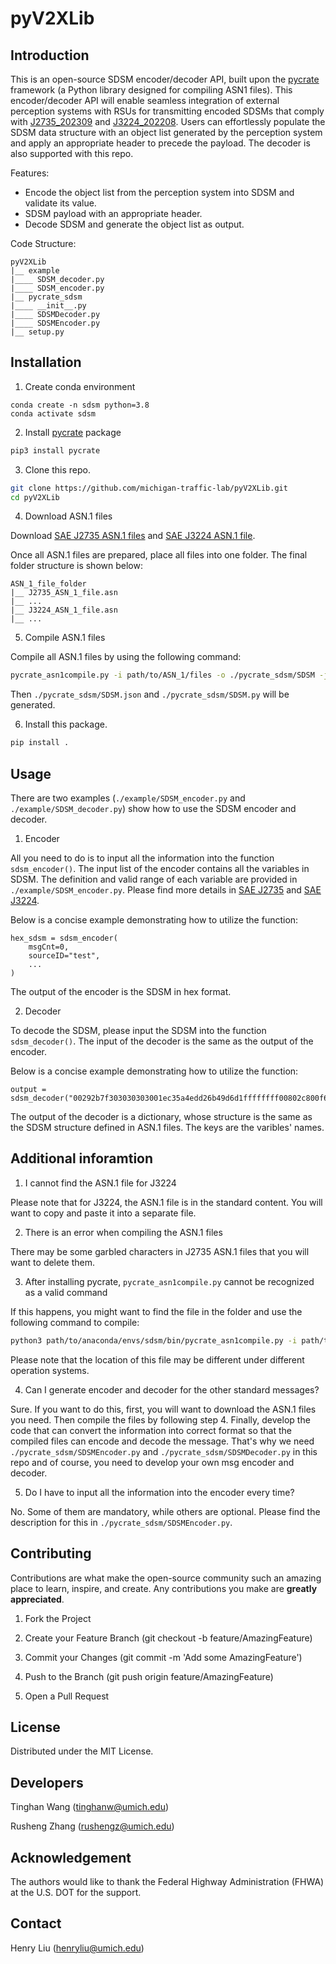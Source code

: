 # pyV2XLib

## Introduction

This is an open-source SDSM encoder/decoder API, built upon the [pycrate](https://github.com/P1sec/pycrate) framework (a Python library designed for compiling ASN1 files). This encoder/decoder API will enable seamless integration of external perception systems with RSUs for transmitting encoded SDSMs that comply with [J2735_202309](https://www.sae.org/standards/content/j2735set_202309/) and [J3224_202208](https://www.sae.org/standards/content/j3224_202208/). Users can effortlessly populate the SDSM data structure with an object list generated by the perception system and apply an appropriate header to precede the payload. The decoder is also supported with this repo.

Features:
- Encode the object list from the perception system into SDSM and validate its value.
- SDSM payload with an appropriate header. 
- Decode SDSM and generate the object list as output.

Code Structure:
```
pyV2XLib
|__ example
|____ SDSM_decoder.py
|____ SDSM_encoder.py
|__ pycrate_sdsm
|____ __init__.py
|____ SDSMDecoder.py
|____ SDSMEncoder.py
|__ setup.py
```

## Installation
1. Create conda environment

```
conda create -n sdsm python=3.8
conda activate sdsm
```

2. Install [pycrate](https://github.com/P1sec/pycrate) package

```bash
pip3 install pycrate
```

3. Clone this repo.

```bash
git clone https://github.com/michigan-traffic-lab/pyV2XLib.git
cd pyV2XLib
```

4. Download ASN.1 files

Download [SAE J2735 ASN.1 files](https://www.sae.org/standards/content/j2735asn_202309/) and [SAE J3224 ASN.1 file](https://www.sae.org/standards/content/j3224_202208/).

Once all ASN.1 files are prepared, place all files into one folder. The final folder structure is shown below:

```
ASN_1_file_folder
|__ J2735_ASN_1_file.asn
|__ ...
|__ J3224_ASN_1_file.asn
|__ ...
```

5. Compile ASN.1 files

Compile all ASN.1 files by using the following command:

```bash
pycrate_asn1compile.py -i path/to/ASN_1/files -o ./pycrate_sdsm/SDSM -j
```

Then ```./pycrate_sdsm/SDSM.json``` and ```./pycrate_sdsm/SDSM.py``` will be generated.

6. Install this package.

```bash
pip install .
```

## Usage
There are two examples (```./example/SDSM_encoder.py``` and ```./example/SDSM_decoder.py```) show how to use the SDSM encoder and decoder.

1. Encoder

All you need to do is to input all the information into the function ```sdsm_encoder()```. The input list of the encoder contains all the variables in SDSM. The definition and valid range of each variable are provided in ```./example/SDSM_encoder.py```. Please find more details in [SAE J2735](https://www.sae.org/standards/content/j2735set_202309/) and [SAE J3224](https://www.sae.org/standards/content/j3224_202208/).

Below is a concise example demonstrating how to utilize the function:
```
hex_sdsm = sdsm_encoder(
    msgCnt=0,
    sourceID="test",
    ...
)
```

The output of the encoder is the SDSM in hex format.

2. Decoder

To decode the SDSM, please input the SDSM into the function ```sdsm_decoder()```. The input of the decoder is the same as the output of the encoder.

Below is a concise example demonstrating how to utilize the function:

```
output = sdsm_decoder("00292b7f303030303001ec35a4edd26b49d6d1ffffffff00802c800f6cae4a002e13440001800000009014014140")
```

The output of the decoder is a dictionary, whose structure is the same as the SDSM structure defined in ASN.1 files. The keys are the varibles' names.

## Additional inforamtion

1. I cannot find the ASN.1 file for J3224

Please note that for J3224, the ASN.1 file is in the standard content. You will want to copy and paste it into a separate file.

2. There is an error when compiling the ASN.1 files

There may be some garbled characters in J2735 ASN.1 files that you will want to delete them.

3. After installing pycrate, ```pycrate_asn1compile.py``` cannot be recognized as a valid command

If this happens, you might want to find the file in the folder and use the following command to compile:

```bash
python3 path/to/anaconda/envs/sdsm/bin/pycrate_asn1compile.py -i path/to/ASN_1/files -o ./pycrate_sdsm/SDSM -j
```

Please note that the location of this file may be different under different operation systems.

4. Can I generate encoder and decoder for the other standard messages?

Sure. If you want to do this, first, you will want to download the ASN.1 files you need. Then compile the files by following step 4. Finally, develop the code that can convert the information into correct format so that the compiled files can encode and decode the message. That's why we need ```./pycrate_sdsm/SDSMEncoder.py``` and ```./pycrate_sdsm/SDSMDecoder.py``` in this repo and of course, you need to develop your own msg encoder and decoder.

5. Do I have to input all the information into the encoder every time?

No. Some of them are mandatory, while others are optional. Please find the description for this in ```./pycrate_sdsm/SDSMEncoder.py```.

## Contributing

Contributions are what make the open-source community such an amazing place to learn, inspire, and create. Any contributions you make are **greatly appreciated**.

1. Fork the Project

2. Create your Feature Branch (git checkout -b feature/AmazingFeature)

3. Commit your Changes (git commit -m 'Add some AmazingFeature')

4. Push to the Branch (git push origin feature/AmazingFeature)

5. Open a Pull Request

## License

Distributed under the MIT License.

## Developers
Tinghan Wang (tinghanw@umich.edu)

Rusheng Zhang (rushengz@umich.edu)

## Acknowledgement

The authors would like to thank the Federal Highway Administration (FHWA) at the U.S. DOT for the support. 

## Contact
Henry Liu (henryliu@umich.edu)
